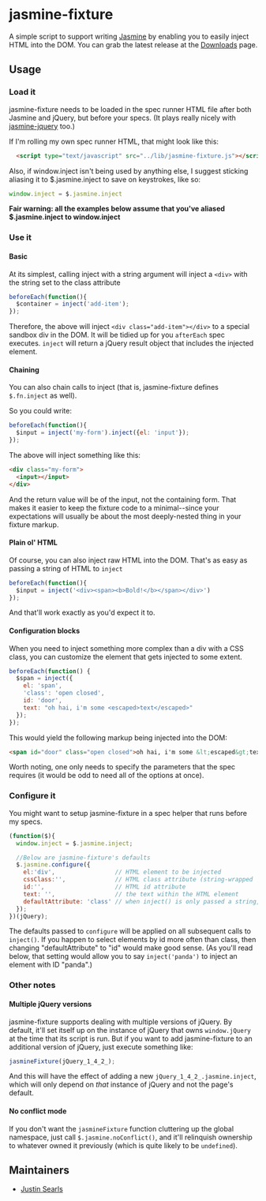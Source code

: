 # jasmine-fixture

A simple script to support writing [Jasmine](http://pivotal.github.com/jasmine) by enabling you to easily inject HTML into the DOM. You can grab the latest release at the [Downloads](https://github.com/searls/jasmine-fixture/downloads) page.

## Usage

### Load it

jasmine-fixture needs to be loaded in the spec runner HTML file after both Jasmine and jQuery, but before your specs. (It plays really nicely with [jasmine-jquery](https://github.com/velesin/jasmine-jquery) too.)

If I'm rolling my own spec runner HTML, that might look like this:

``` html
  <script type="text/javascript" src="../lib/jasmine-fixture.js"></script>
```

Also, if window.inject isn't being used by anything else, I suggest sticking aliasing it to $.jasmine.inject to save on keystrokes, like so:

``` javascript
window.inject = $.jasmine.inject
```

**Fair warning: all the examples below assume that you've aliased $.jasmine.inject to window.inject**

### Use it


#### Basic

At its simplest, calling inject with a string argument will inject a `<div>` with the string set to the class attribute

``` javascript
beforeEach(function(){
  $container = inject('add-item');
});
```

Therefore, the above will inject `<div class="add-item"></div>` to a special sandbox div in the DOM. It will be tidied up for you `afterEach` spec executes. `inject` will return a jQuery result object that includes the injected element.

#### Chaining

You can also chain calls to inject (that is, jasmine-fixture defines `$.fn.inject` as well).

So you could write:

``` javascript
beforeEach(function(){
  $input = inject('my-form').inject({el: 'input'});
});
```

The above will inject something like this:

``` html
<div class="my-form">
  <input></input>
</div>
```

And the return value will be of the input, not the containing form. That makes it easier to keep the fixture code to a minimal--since your expectations will usually be about the most deeply-nested thing in your fixture markup.

#### Plain ol' HTML

Of course, you can also inject raw HTML into the DOM. That's as easy as passing a string of HTML to `inject`

``` javascript
beforeEach(function(){
  $input = inject('<div><span><b>Bold!</b></span></div>')
});
```

And that'll work exactly as you'd expect it to.

#### Configuration blocks

When you need to inject something more complex than a div with a CSS class, you can customize the element that gets injected to some extent.

``` javascript
beforeEach(function() {
  $span = inject({
    el: 'span',
    'class': 'open closed',
    id: 'door',
    text: "oh hai, i'm some <escaped>text</escaped>"
  });
});
```

This would yield the following markup being injected into the DOM:

``` html
<span id="door" class="open closed">oh hai, i'm some &lt;escaped&gt;text&lt;/escaped&gt;</span>
```

Worth noting, one only needs to specify the parameters that the spec requires (it would be odd to need all of the options at once).


### Configure it

You might want to setup jasmine-fixture in a spec helper that runs before my specs.

``` javascript
(function($){
  window.inject = $.jasmine.inject;

  //Below are jasmine-fixture's defaults
  $.jasmine.configure({
    el:'div',                 // HTML element to be injected
    cssClass:'',              // HTML class attribute (string-wrapped 'class' can also be used)
    id:'',                    // HTML id attribute
    text: '',                 // the text within the HTML element
    defaultAttribute: 'class' // when inject() is only passed a string, it'll be set on this attribute
  });
})(jQuery);
```

The defaults passed to `configure` will be applied on all subsequent calls to `inject()`. If you happen to select elements by id more often than class, then changing "defaultAttribute" to "id" would make good sense. (As you'll read below, that setting would allow you to say `inject('panda')` to inject an element with ID "panda".)

### Other notes

#### Multiple jQuery versions

jasmine-fixture supports dealing with multiple versions of jQuery. By default, it'll set itself up on the instance of jQuery that owns `window.jQuery` at the time that its script is run. But if you want to add jasmine-fixture to an additional version of jQuery, just execute something like:

``` javascript
jasmineFixture(jQuery_1_4_2_);
```

And this will have the effect of adding a new `jQuery_1_4_2_.jasmine.inject`, which will only depend on *that* instance of jQuery and not the page's default.

#### No conflict mode

If you don't want the `jasmineFixture` function cluttering up the global namespace, just call `$.jasmine.noConflict()`, and it'll relinquish ownership to whatever owned it previously (which is quite likely to be `undefined`).

## Maintainers

* [Justin Searls](http://about.me/searls)